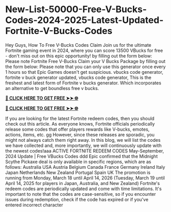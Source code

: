 # New-List-50000-Free-V-Bucks-Codes-2024-2025-Latest-Updated-Fortnite-V-Bucks-Codes

Hey Guys, How To Free V-Bucks Codes Claim Join us for the ultimate Fortnite gaming event in 2024, where you can score 13500 VBucks for free - don't miss out on this epic opportunity! by filling out the form below: Please note Fortnite Free V-Bucks Claim your V Bucks Package by filling out the form below: Please note that you can only use this generator once every 1 hours so that Epic Games doesn't get suspicious. vbucks code generator, fortnite v buck generator updated, vbucks code generator, This is the freshest and latest form of Fortnite v bucks generator. Which incorporates an alternative to get boundless free v bucks.

**[🔴 CLICK HERE TO GET FREE ➤➤ 🌐](https://cutt.ly/FeLGPX6G)**

**[🔴 CLICK HERE TO GET FREE ➤➤ 🌐](https://cutt.ly/FeLGPX6G)**

If you are looking for the latest Fortnite redeem codes, then you should check out this article. As everyone knows, Fortnite officials periodically release some codes that offer players rewards like V-bucks, emotes, actions, items, etc. gg
However, since these releases are sporadic, you might not always catch them right away. In this blog, we will list the codes we have collected and, more importantly, we will continuously update with the newest codes!aaa
ACTIVE FORTNITE REDEEM CODES
May-September, 2024 Update | Free VBucks Codes ddd
Epic confirmed that the Midnight Scythe Pickaxe deal is only available in specific regions, which are as follows:
Australia
USA
Austria
Belgium
Canada
France
Germany
Ireland
Italy
Japan
Netherlands
New Zealand
Portugal
Spain
UK
The promotion is running from Monday, March 18 until April 14, 2026 (Tuesday, March 19 until April 14, 2025 for players in Japan, Australia, and New Zealand)
Fortnite's redeem codes are periodically updated and come with time limitations. It's important to note that the codes are case-sensitive, so if you encounter issues during redemption, check if the code has expired or if you've entered incorrect character
